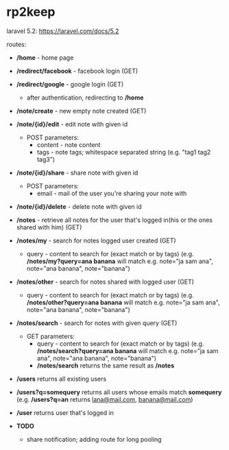 # rp2keep

laravel 5.2: https://laravel.com/docs/5.2

routes:
* __/home__ - home page
* __/redirect/facebook__ - facebook login (GET)
* __/redirect/google__ - google login (GET)
    * after authentication, redirecting to __/home__

* __/note/create__ - new empty note created (GET)
* __/note/{id}/edit__ - edit note with given id
    * POST parameters: 
        * content - note content
        * tags - note tags; whitespace separated string (e.g. "tag1 tag2 tag3")
* __/note/{id}/share__ - share note with given id
    * POST parameters: 
        * email - mail of the user you're sharing your note with
* __/note/{id}/delete__ - delete note with given id

* __/notes__ - retrieve all notes for the user that's logged in(his or the ones shared with him) (GET)
* __/notes/my__ - search for notes logged user created (GET)
    * query - content to search for (exact match or by tags) (e.g. __/notes/my?query=ana banana__ will match e.g. note="ja sam ana", note="ana banana", note="banana")
* __/notes/other__ - search for notes shared with logged user (GET) 
    * query - content to search for (exact match or by tags) (e.g. __/notes/other?query=ana banana__ will match e.g. note="ja sam ana", note="ana banana", note="banana")
* __/notes/search__ - search for notes with given query (GET)
    * GET parameters:
        * query - content to search for (exact match or by tags) (e.g. __/notes/search?query=ana banana__ will match e.g. note="ja sam ana", note="ana banana", note="banana")
        * __/notes/search__ returns the same result as __/notes__
* __/users__ returns all existing users
* __/users?q=somequery__ returns all users whose emails match __somequery__ (e.g. __/users?q=an__ returns lana@mail.com, banana@mail.com)
* __/user__ returns user that's logged in

* __TODO__ 
    * share notification; adding route for long pooling
